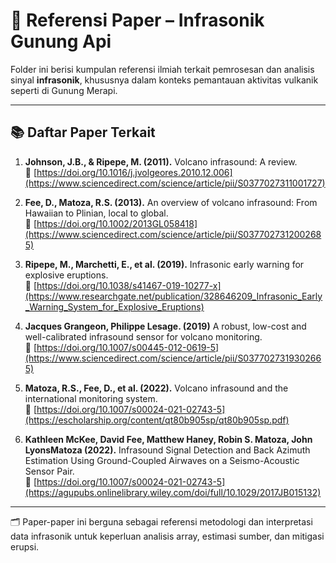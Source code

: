 # 📄 Referensi Paper – Infrasonik Gunung Api

Folder ini berisi kumpulan referensi ilmiah terkait pemrosesan dan analisis sinyal **infrasonik**, khususnya dalam konteks pemantauan aktivitas vulkanik seperti di Gunung Merapi.

---

## 📚 Daftar Paper Terkait

1. **Johnson, J.B., & Ripepe, M. (2011).** Volcano infrasound: A review.  
   🔗 [https://doi.org/10.1016/j.jvolgeores.2010.12.006](https://www.sciencedirect.com/science/article/pii/S0377027311001727)

2. **Fee, D., Matoza, R.S. (2013).** An overview of volcano infrasound: From Hawaiian to Plinian, local to global.  
   🔗 [https://doi.org/10.1002/2013GL058418](https://www.sciencedirect.com/science/article/pii/S0377027312002685)

3. **Ripepe, M., Marchetti, E., et al. (2019).** Infrasonic early warning for explosive eruptions.  
   🔗 [https://doi.org/10.1038/s41467-019-10277-x](https://www.researchgate.net/publication/328646209_Infrasonic_Early_Warning_System_for_Explosive_Eruptions)

4. **Jacques Grangeon, Philippe Lesage. (2019)** A robust, low-cost and well-calibrated infrasound sensor for volcano monitoring.  
   🔗 [https://doi.org/10.1007/s00445-012-0619-5](https://www.sciencedirect.com/science/article/pii/S0377027319302665)

5. **Matoza, R.S., Fee, D., et al. (2022).** Volcano infrasound and the international monitoring system.  
   🔗 [https://doi.org/10.1007/s00024-021-02743-5](https://escholarship.org/content/qt80b905sp/qt80b905sp.pdf)
6. **Kathleen McKee, David Fee, Matthew Haney, Robin S. Matoza, John LyonsMatoza (2022).** Infrasound Signal Detection and Back Azimuth Estimation Using Ground-Coupled Airwaves on a Seismo-Acoustic Sensor Pair.  
   🔗 [https://doi.org/10.1007/s00024-021-02743-5](https://agupubs.onlinelibrary.wiley.com/doi/full/10.1029/2017JB015132)

---

🗂️ Paper-paper ini berguna sebagai referensi metodologi dan interpretasi data infrasonik untuk keperluan analisis array, estimasi sumber, dan mitigasi erupsi.
